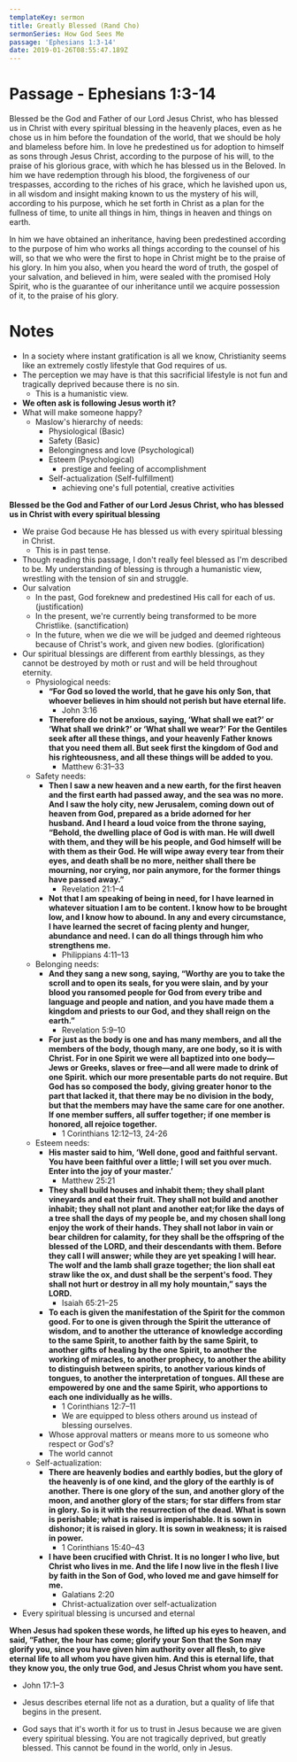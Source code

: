 ```yaml
---
templateKey: sermon
title: Greatly Blessed (Rand Cho)
sermonSeries: How God Sees Me
passage: 'Ephesians 1:3-14'
date: 2019-01-26T08:55:47.189Z
---
```

# Passage - Ephesians 1:3-14


Blessed be the God and Father of our Lord Jesus Christ, who has blessed us in Christ with every spiritual blessing in the heavenly places, even as he chose us in him before the foundation of the world, that we should be holy and blameless before him. In love he predestined us for adoption to himself as sons through Jesus Christ, according to the purpose of his will, to the praise of his glorious grace, with which he has blessed us in the Beloved. In him we have redemption through his blood, the forgiveness of our trespasses, according to the riches of his grace, which he lavished upon us, in all wisdom and insight making known to us the mystery of his will, according to his purpose, which he set forth in Christ as a plan for the fullness of time, to unite all things in him, things in heaven and things on earth.

In him we have obtained an inheritance, having been predestined according to the purpose of him who works all things according to the counsel of his will, so that we who were the first to hope in Christ might be to the praise of his glory. In him you also, when you heard the word of truth, the gospel of your salvation, and believed in him, were sealed with the promised Holy Spirit, who is the guarantee of our inheritance until we acquire possession of it, to the praise of his glory.

# Notes

- In a society where instant gratification is all we know, Christianity seems like an extremely costly lifestyle that God requires of us.
- The perception we may have is that this sacrificial lifestyle is not fun and tragically deprived because there is no sin.
    - This is a humanistic view.
- **We often ask is following Jesus worth it?**
- What will make someone happy?
    - Maslow's hierarchy of needs:
        - Physiological (Basic)
        - Safety (Basic)
        - Belongingness and love (Psychological)
        - Esteem (Psychological)
            - prestige and feeling of accomplishment
        - Self-actualization (Self-fulfillment) 
            - achieving one's full potential, creative activities


**Blessed be the God and Father of our Lord Jesus Christ, who has blessed us in Christ with every spiritual blessing**
- We praise God because He has blessed us with every spiritual blessing in Christ. 
    - This is in past tense.
- Though reading this passage, I don't really feel blessed as I'm described to be. My understanding of blessing is through a humanistic view, wrestling with the tension of sin and struggle.
- Our salvation
    - In the past, God foreknew and predestined His call for each of us. (justification)
    - In the present, we're currently being transformed to be more Christlike. (sanctification)
    - In the future, when we die we will be judged and deemed righteous because of Christ's work, and given new bodies. (glorification)
- Our spiritual blessings are different from earthly blessings, as they cannot be destroyed by moth or rust and will be held throughout eternity.
    - Physiological needs:
        - **“For God so loved the world, that he gave his only Son, that whoever believes in him should not perish but have eternal life.**
            - John 3:16
        -  **Therefore do not be anxious, saying, ‘What shall we eat?’ or ‘What shall we drink?’ or ‘What shall we wear?’ For the Gentiles seek after all these things, and your heavenly Father knows that you need them all. But seek first the kingdom of God and his righteousness, and all these things will be added to you.**
            -  Matthew 6:31–33
    - Safety needs:
        - **Then I saw a new heaven and a new earth, for the first heaven and the first earth had passed away, and the sea was no more. And I saw the holy city, new Jerusalem, coming down out of heaven from God, prepared as a bride adorned for her husband. And I heard a loud voice from the throne saying, “Behold, the dwelling place of God is with man. He will dwell with them, and they will be his people, and God himself will be with them as their God. He will wipe away every tear from their eyes, and death shall be no more, neither shall there be mourning, nor crying, nor pain anymore, for the former things have passed away.”**
            - Revelation 21:1–4
        - **Not that I am speaking of being in need, for I have learned in whatever situation I am to be content. I know how to be brought low, and I know how to abound. In any and every circumstance, I have learned the secret of facing plenty and hunger, abundance and need. I can do all things through him who strengthens me.**
            - Philippians 4:11–13
    - Belonging needs:
        - **And they sang a new song, saying, “Worthy are you to take the scroll and to open its seals, for you were slain, and by your blood you ransomed people for God from every tribe and language and people and nation, and you have made them a kingdom and priests to our God, and they shall reign on the earth.”**
            - Revelation 5:9–10
        - **For just as the body is one and has many members, and all the members of the body, though many, are one body, so it is with Christ. For in one Spirit we were all baptized into one body—Jews or Greeks, slaves or free—and all were made to drink of one Spirit. which our more presentable parts do not require. But God has so composed the body, giving greater honor to the part that lacked it, that there may be no division in the body, but that the members may have the same care for one another. If one member suffers, all suffer together; if one member is honored, all rejoice together.**
            - 1 Corinthians 12:12–13, 24-26
    - Esteem needs:
        - **His master said to him, ‘Well done, good and faithful servant. You have been faithful over a little; I will set you over much. Enter into the joy of your master.’**
            - Matthew 25:21
        - **They shall build houses and inhabit them; they shall plant vineyards and eat their fruit. They shall not build and another inhabit; they shall not plant and another eat;for like the days of a tree shall the days of my people be, and my chosen shall long enjoy the work of their hands. They shall not labor in vain or bear children for calamity, for they shall be the offspring of the blessed of the LORD, and their descendants with them. Before they call I will answer; while they are yet speaking I will hear. The wolf and the lamb shall graze together; the lion shall eat straw like the ox, and dust shall be the serpent's food. They shall not hurt or destroy in all my holy mountain,” says the LORD.**
            - Isaiah 65:21–25
        - **To each is given the manifestation of the Spirit for the common good. For to one is given through the Spirit the utterance of wisdom, and to another the utterance of knowledge according to the same Spirit, to another faith by the same Spirit, to another gifts of healing by the one Spirit, to another the working of miracles, to another prophecy, to another the ability to distinguish between spirits, to another various kinds of tongues, to another the interpretation of tongues. All these are empowered by one and the same Spirit, who apportions to each one individually as he wills.**
            - 1 Corinthians 12:7–11
            - We are equipped to bless others around us instead of blessing ourselves.
        - Whose approval matters or means more to us someone who respect or God's?
        - The world cannot
    - Self-actualization:
        - **There are heavenly bodies and earthly bodies, but the glory of the heavenly is of one kind, and the glory of the earthly is of another. There is one glory of the sun, and another glory of the moon, and another glory of the stars; for star differs from star in glory. So is it with the resurrection of the dead. What is sown is perishable; what is raised is imperishable. It is sown in dishonor; it is raised in glory. It is sown in weakness; it is raised in power.**
            - 1 Corinthians 15:40–43
        - **I have been crucified with Christ. It is no longer I who live, but Christ who lives in me. And the life I now live in the flesh I live by faith in the Son of God, who loved me and gave himself for me.**
            - Galatians 2:20
            - Christ-actualization over self-actualization
- Every spiritual blessing is uncursed and eternal

**When Jesus had spoken these words, he lifted up his eyes to heaven, and said, “Father, the hour has come; glorify your Son that the Son may glorify you, since you have given him authority over all flesh, to give eternal life to all whom you have given him. And this is eternal life, that they know you, the only true God, and Jesus Christ whom you have sent.**
- John 17:1–3
- Jesus describes eternal life not as a duration, but a quality of life that begins in the present.

- God says that it's worth it for us to trust in Jesus because we are given every spiritual blessing. You are not tragically deprived, but greatly blessed. This cannot be found in the world, only in Jesus.






